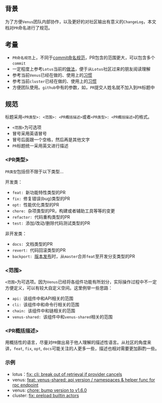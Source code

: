 ## 背景

为了方便`Venus`团队内部协作，以及更好的对社区输出有意义的`ChangeLog`，本文档对`PR`命名进行了规范。

## 考量

- `PR命名规范`上，不同于[commit命名规范](https://github.com/ipfs-force-community/dev-guidances/blob/master/%E8%B4%A8%E9%87%8F%E7%AE%A1%E7%90%86/%E4%BB%A3%E7%A0%81/git%E4%BD%BF%E7%94%A8/commit-message%E9%A3%8E%E6%A0%BC%E8%A7%84%E8%8C%83.md)，PR包含的范围更大，可以包含多个`commit`
- 一定程度上参考`Lotus`当前的[做法](https://github.com/filecoin-project/lotus/blob/master/.github/pull_request_template.md)，便于从`Lotus`社区过来的朋友阅读理解
- 参考当前`Venus`已经在做的、使用上的[习惯](https://github.com/filecoin-project/venus/pulls?q=is%3Apr+is%3Aclosed)
- 参考当前`cluster`已经在做的、使用上的[习惯](https://github.com/ipfs-force-community/venus-cluster/pulls?q=is%3Apr+is%3Aclosed)
- 方便团队使用。`github`中有的参数，如，`PR`提交人姓名就不加入到`PR`标题中

## 规范

标题采用`<PR类型>: <范围>: <PR概括描述>`或者`<PR类型>: <PR概括描述>`的格式。

- `<范围>`为可选项
- 冒号采用英语冒号
- 冒号后面跟一个空格，然后再是其他文字
- `PR`标题统一采用英文进行描述

### <PR类型>

`PR类型`包括但不限于以下类型...

开发类：

- `feat: `新功能特性类型的PR
- `fix: `修复错误(bug)类型的PR
- `opt: `性能优化类型的PR
- `chore: `杂项类型的PR，构建或者辅助工具等等的变更
- `refactor: `代码重构类型的PR
- `test: `添加/改动/删除代码测试类型的PR

非开发类：

- `docs: `文档类型的PR
- `revert: `代码回滚类型的PR
- `backport: `[版本发布](https://github.com/filecoin-project/venus/blob/master/documentation/misc/release-issue-template.md)时，从`master`合并`feat`至开发分支类型的PR

### <范围>

`<范围>`为可选项。因为`Venus`已经将各组件功能有所划分，实际操作过程中不一定方便定义，可以有较大自定义空间。这里例举一些思路：

- `api: `该组件中和API相关的范围
- `cli: `该组件中和命令行相关的范围
- `chain: `该组件中和链相关的范围
- `venus-shared: `该组件中和`venus-shared`相关的范围

### <PR概括描述>

用概括性的语言，尽量对`PR`做出易于他人理解的描述性语言。从社区的角度来讲，`feat`, `fix`, `opt`, `docs`可能关注的人更多一些，描述也相对需要更加斟酌一些。

### 示例

- lotus：[fix: cli: break out of retrieval if provider cancels](https://github.com/filecoin-project/lotus/pull/8912)
- venus: [feat: venus-shared: api version / namespaces & helper func for rpc endpoint](https://github.com/filecoin-project/venus/pull/4782)
- venus: [chore: bump version to v1.6.0](https://github.com/filecoin-project/venus/pull/4993)
- cluster: [fix: preload builtin actors](https://github.com/ipfs-force-community/venus-cluster/pull/264)




